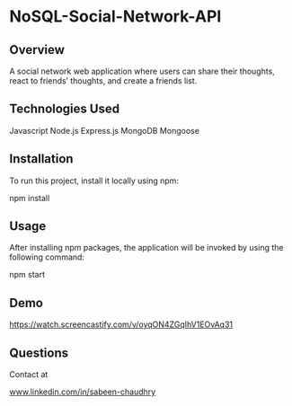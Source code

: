 # NoSQL-Social-Network-API

## Overview

A social network web application where users can share their thoughts, react to friends’ thoughts, and create a friends list.

## Technologies Used

Javascript
Node.js
Express.js
MongoDB
Mongoose

## Installation

To run this project, install it locally using npm:

npm install

## Usage

After installing npm packages, the application will be invoked by using the following command:

npm start

## Demo

https://watch.screencastify.com/v/oyqON4ZGqIhV1EOvAq31

## Questions

Contact at

www.linkedin.com/in/sabeen-chaudhry
